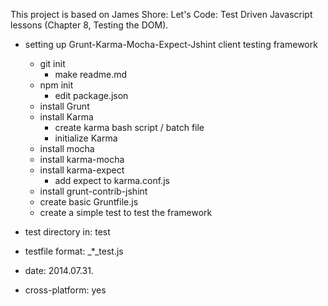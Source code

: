 This project is based on  James Shore: Let's Code: Test Driven Javascript lessons (Chapter 8, Testing the DOM).

- setting up Grunt-Karma-Mocha-Expect-Jshint client testing framework
	- git init
		- make readme.md
	- npm init
		- edit package.json
	- install Grunt
	- install Karma
		- create karma bash script / batch file
		- initialize Karma
	- install mocha
	- install karma-mocha
	- install karma-expect
		- add expect to karma.conf.js
	- install grunt-contrib-jshint
	- create basic Gruntfile.js
	- create a simple test to test the framework

- test directory in: test
- testfile format: _*_test.js
- date: 2014.07.31.
- cross-platform: yes
